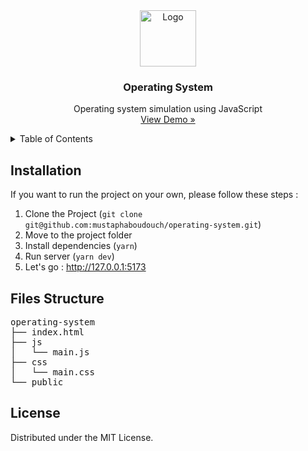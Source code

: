 <div align="center">
  <a href="https://github.com/mustaphaboudouch/operating-system">
    <img src="https://cdn-icons-png.flaticon.com/512/2172/2172894.png" alt="Logo" height="90">
  </a>
  <h3 align="center">Operating System</h3>
  <p align="center">
    Operating system simulation using JavaScript
    <br />
    <a href="https://github.com/mustaphaboudouch/operating-system">
	    View Demo »
    </a>
  </p>
</div>

<details>
  <summary>Table of Contents</summary>
  <ol>
	<li><a href="#installation">Installation</a></li>
    <li><a href="#files-structure">Files Structure</a></li>
    <li><a href="#license">License</a></li>
  </ol>
</details>

## Installation

If you want to run the project on your own, please follow these steps :

1. Clone the Project (`git clone git@github.com:mustaphaboudouch/operating-system.git`)
2. Move to the project folder
3. Install dependencies (`yarn`)
4. Run server (`yarn dev`)
5. Let's go : <a href="http://127.0.0.1:5173/">http://127.0.0.1:5173</a>

## Files Structure

<pre>
operating-system
├── index.html
├── js
│   └── main.js
├── css
│   └── main.css
└── public
</pre>

## License

Distributed under the MIT License.
